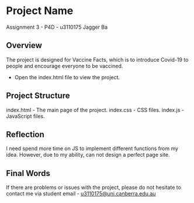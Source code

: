 # Project Name

Assignment 3 - P4D - u3110175 Jagger Ba

## Overview

The project is designed for Vaccine Facts, which is to introduce Covid-19 to people and encourage everyone to be vaccined.

- Open the index.html file to view the project.

## Project Structure

index.html - The main page of the project.
index.css - CSS files.
index.js -  JavaScript files.

## Reflection

I need spend more time on JS to implement different functions from my idea. However, due to my ability, can not design a perfect page site. 

## Final Words
If there are problems or issues with the project, please do not hesitate to contact me via student email - u3110175@uni.canberra.edu.au